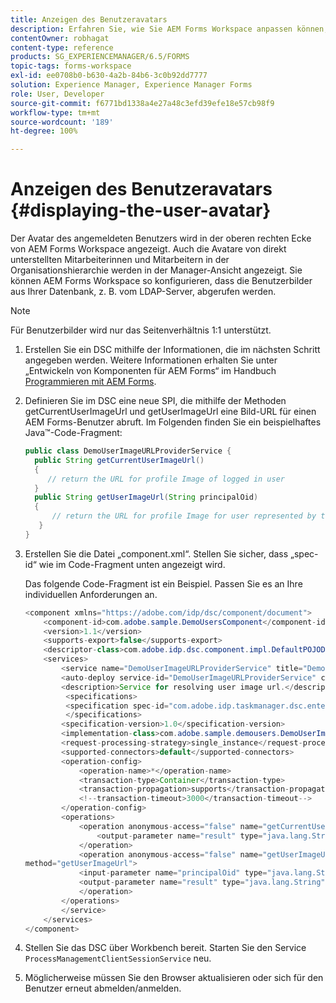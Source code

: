 ```yaml
---
title: Anzeigen des Benutzeravatars
description: Erfahren Sie, wie Sie AEM Forms Workspace anpassen können, um das Bild einer angemeldeten Person anzuzeigen.
contentOwner: robhagat
content-type: reference
products: SG_EXPERIENCEMANAGER/6.5/FORMS
topic-tags: forms-workspace
exl-id: ee0708b0-b630-4a2b-84b6-3c0b92dd7777
solution: Experience Manager, Experience Manager Forms
role: User, Developer
source-git-commit: f6771bd1338a4e27a48c3efd39efe18e57cb98f9
workflow-type: tm+mt
source-wordcount: '189'
ht-degree: 100%

---
```


# Anzeigen des Benutzeravatars {#displaying-the-user-avatar}

Der Avatar des angemeldeten Benutzers wird in der oberen rechten Ecke von AEM Forms Workspace angezeigt. Auch die Avatare von direkt unterstellten Mitarbeiterinnen und Mitarbeitern in der Organisationshierarchie werden in der Manager-Ansicht angezeigt. Sie können AEM Forms Workspace so konfigurieren, dass die Benutzerbilder aus Ihrer Datenbank, z. B. vom LDAP-Server, abgerufen werden.

>[!NOTE]
>
>Für Benutzerbilder wird nur das Seitenverhältnis 1:1 unterstützt.

1. Erstellen Sie ein DSC mithilfe der Informationen, die im nächsten Schritt angegeben werden. Weitere Informationen erhalten Sie unter „Entwickeln von Komponenten für AEM Forms“ im Handbuch [Programmieren mit AEM Forms](https://www.adobe.com/go/learn_aemforms_programming_63_de).
1. Definieren Sie im DSC eine neue SPI, die mithilfe der Methoden getCurrentUserImageUrl und getUserImageUrl eine Bild-URL für einen AEM Forms-Benutzer abruft. Im Folgenden finden Sie ein beispielhaftes Java™-Code-Fragment:

   ```java
   public class DemoUserImageURLProviderService {
     public String getCurrentUserImageUrl()
     {
        // return the URL for profile Image of logged in user
     }
     public String getUserImageUrl(String principalOid)
     {
         // return the URL for profile Image for user represented by this principal Oid
      }
   }
   ```

1. Erstellen Sie die Datei „component.xml“. Stellen Sie sicher, dass „spec-id“ wie im Code-Fragment unten angezeigt wird.

   Das folgende Code-Fragment ist ein Beispiel. Passen Sie es an Ihre individuellen Anforderungen an.

   ```java
   <component xmlns="https://adobe.com/idp/dsc/component/document">
       <component-id>com.adobe.sample.DemoUsersComponent</component-id>
       <version>1.1</version>
       <supports-export>false</supports-export>
       <descriptor-class>com.adobe.idp.dsc.component.impl.DefaultPOJODescriptorImpl</descriptor-class>
       <services>
           <service name="DemoUserImageURLProviderService" title="Demo User ImageURL provider service" orchestrateable="false">
           <auto-deploy service-id="DemoUserImageURLProviderService" category-id="Demo Users Component DSC" major-version="1" minor-version="0" />
           <description>Service for resolving user image url.</description>
            <specifications>
            <specification spec-id="com.adobe.idp.taskmanager.dsc.enterprise.UserImageUrlProvider"/>
            </specifications>
           <specification-version>1.0</specification-version>
           <implementation-class>com.adobe.sample.demousers.DemoUserImageURLProviderService</implementation-class>
           <request-processing-strategy>single_instance</request-processing-strategy>
           <supported-connectors>default</supported-connectors>
           <operation-config>
               <operation-name>*</operation-name>
               <transaction-type>Container</transaction-type>
               <transaction-propagation>supports</transaction-propagation>
               <!--transaction-timeout>3000</transaction-timeout-->
           </operation-config>
           <operations>
               <operation anonymous-access="false" name="getCurrentUserImageUrl" method="getCurrentUserImageUrl">
                   <output-parameter name="result" type="java.lang.String"/>
               </operation>
               <operation anonymous-access="false" name="getUserImageUrl"
   method="getUserImageUrl">
               <input-parameter name="principalOid" type="java.lang.String"/>
               <output-parameter name="result" type="java.lang.String"/>
               </operation>
           </operations>
           </service>
       </services>
   </component>
   ```

1. Stellen Sie das DSC über Workbench bereit. Starten Sie den Service `ProcessManagementClientSessionService` neu.
1. Möglicherweise müssen Sie den Browser aktualisieren oder sich für den Benutzer erneut abmelden/anmelden.
